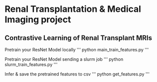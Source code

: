 # Renal Transplantation & Medical Imaging project

## Contrastive Learning of Renal Transplant MRIs

Pretrain your ResNet Model locally
'''
python main_train_features.py
'''

Pretrain your ResNet Model sending a slurm job
'''
python slurm_train_features.py
'''

Infer & save the pretrained features to csv
'''
python get_features.py
'''
